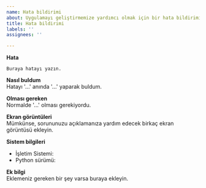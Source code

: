 ```yaml
---
name: Hata bildirimi
about: Uygulamayı geliştirmemize yardımcı olmak için bir hata bildirimi yapın.
title: Hata bildirimi
labels: ''
assignees: ''

---
```


**Hata**
```
Buraya hatayı yazın.
```

**Nasıl buldum**<br/>
Hatayı '...' anında '...' yaparak buldum.

**Olması gereken**<br/>
Normalde '...' olması gerekiyordu.

**Ekran görüntüleri**<br/>
Mümkünse, sorununuzu açıklamanıza yardım edecek birkaç ekran görüntüsü ekleyin.

**Sistem bilgileri**<br/>
 - İşletim Sistemi: 
 - Python sürümü:

**Ek bilgi**<br/>
Eklemeniz gereken bir şey varsa buraya ekleyin.
